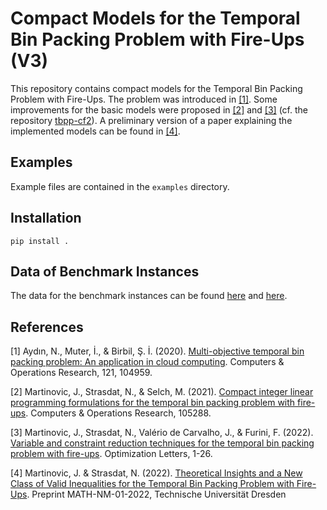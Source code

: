 # Compact Models for the Temporal Bin Packing Problem with Fire-Ups (V3)

This repository contains compact models for the Temporal Bin Packing Problem with Fire-Ups.
The problem was introduced in [[1]](#1).
Some improvements for the basic models were proposed in [[2]](#2) and [[3]](#3) (cf. the repository [tbpp-cf2](https://github.com/wotzlaff/tbpp-cf2)).
A preliminary version of a paper explaining the implemented models can be found in [[4]](#4).

## Examples

Example files are contained in the `examples` directory.

## Installation

```
pip install .
```

## Data of Benchmark Instances

The data for the benchmark instances can be found [here](https://github.com/sibirbil/TemporalBinPacking) and [here](https://github.com/wotzlaff/tbpp-instances).

## References

<a id="1">[1]</a>
Aydın, N., Muter, İ., & Birbil, Ş. İ. (2020). [Multi-objective temporal bin packing problem: An application in cloud computing](https://doi.org/10.1016/j.cor.2020.104959). Computers & Operations Research, 121, 104959.

<a id="2">[2]</a>
Martinovic, J., Strasdat, N., & Selch, M. (2021). [Compact integer linear programming formulations for the temporal bin packing problem with fire-ups](https://doi.org/10.1016/j.cor.2021.105288). Computers & Operations Research, 105288.

<a id="3">[3]</a>
Martinovic, J., Strasdat, N., Valério de Carvalho, J., & Furini, F. (2022). [Variable and constraint reduction techniques for the temporal bin packing problem with fire-ups](https://doi.org/10.1007/s11590-021-01825-x). Optimization Letters, 1-26. 

<a id="4">[4]</a>
Martinovic, J. & Strasdat, N. (2022). [Theoretical Insights and a New Class of Valid Inequalities
for the Temporal Bin Packing Problem with Fire-Ups](https://optimization-online.org/?p=18679). Preprint MATH-NM-01-2022, Technische
Universität Dresden
